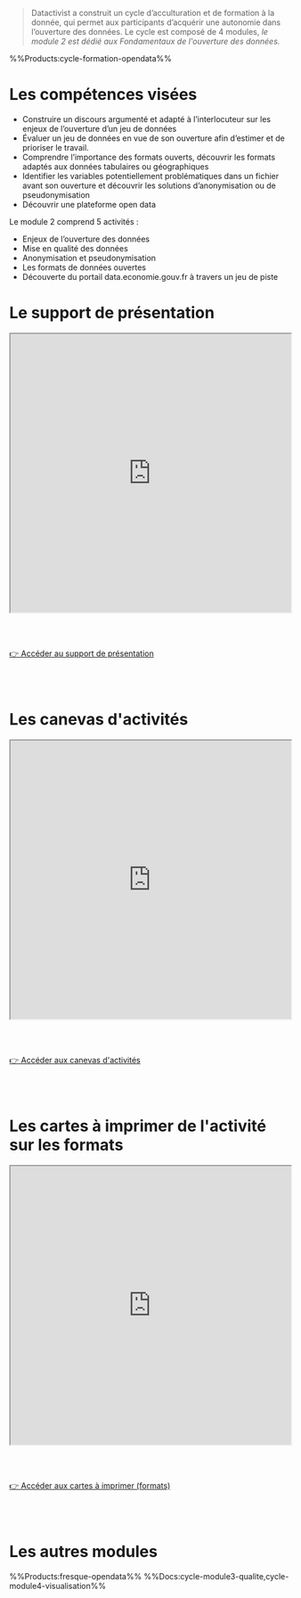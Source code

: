 > Datactivist a construit un cycle d’acculturation et de formation à la donnée, qui permet aux participants d’acquérir une autonomie dans l’ouverture des données.
> Le cycle est composé de 4 modules, *le module 2 est dédié aux Fondamentaux de l'ouverture des données.*

%%Products:cycle-formation-opendata%%
</br>

# Les compétences visées 
- Construire un discours argumenté et adapté à l’interlocuteur sur les enjeux de l’ouverture d’un jeu de données
- Évaluer un jeu de données en vue de son ouverture afin d’estimer et de prioriser le travail.
- Comprendre l’importance des formats ouverts, découvrir les formats adaptés aux données tabulaires ou géographiques
- Identifier les variables potentiellement problématiques dans un fichier avant son ouverture et découvrir les solutions d’anonymisation ou de pseudonymisation
- Découvrir une plateforme open data

Le module 2 comprend 5 activités : 
- Enjeux de l’ouverture des données 
- Mise en qualité des données 
- Anonymisation et pseudonymisation 
- Les formats de données ouvertes
- Découverte du portail data.economie.gouv.fr à travers un jeu de piste


# Le support de présentation

<div class="responsiveIframe">
  <iframe
    width="100%"
    height="500"
    src="https://docs.google.com/presentation/d/1pJcy0lKfVUwCUSrtoemD2KmkhJnaKb3rErsVwy0bRl8/preview#slide=id.g50a179ce52_0_0">
  </iframe>
</div>

<br></br>

<a href="https://docs.google.com/presentation/d/1pJcy0lKfVUwCUSrtoemD2KmkhJnaKb3rErsVwy0bRl8/preview#slide=id.g50a179ce52_0_0" class="customButton">👉 Accéder au support de présentation</a>

<br></br>


# Les canevas d'activités

<div class="responsiveIframe">
  <iframe
    width="100%"
    height="500"
    src="https://docs.google.com/presentation/d/1ZpX3h72joBTWocGM0kjusnpbhU9PDbOg_jUW7EqSPSM/preview#slide=id.g10eed7e4ff9_0_397">
  </iframe>
</div>

<br></br>

<a href="https://docs.google.com/presentation/d/1ZpX3h72joBTWocGM0kjusnpbhU9PDbOg_jUW7EqSPSM/preview#slide=id.g10eed7e4ff9_0_397" class="customButton">👉 Accéder aux canevas d'activités</a>

<br></br>

# Les cartes à imprimer de l'activité sur les formats

<div class="responsiveIframe">
  <iframe
    width="100%"
    height="500"
    src="https://docs.google.com/presentation/d/1R8vGsdg1K9MPvbRmiaZVsc3X615nvuQ9J0LdJg4NEdw/preview#slide=id.g10d52f7a10e_0_170">
  </iframe>
</div>

<br></br>

<a href="https://docs.google.com/presentation/d/1R8vGsdg1K9MPvbRmiaZVsc3X615nvuQ9J0LdJg4NEdw/preview#slide=id.g10d52f7a10e_0_170" class="customButton">👉 Accéder aux cartes à imprimer (formats)</a>

<br></br>

# Les autres modules

%%Products:fresque-opendata%%
%%Docs:cycle-module3-qualite,cycle-module4-visualisation%%

